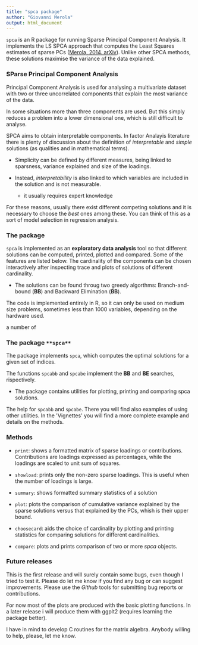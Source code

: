 ```yaml
---
title: "spca package"
author: "Giovanni Merola"
output: html_document
---
```


`spca` is an R package for running Sparse Principal Component Analysis. It implements the LS SPCA approach that computes the Least Squares estimates of sparse PCs ([Merola, 2014. arXiv](http://arxiv.org/abs/1406.1381 "Pre-print")). Unlike other SPCA methods, these solutions maximise the variance of the data explained. 


### SParse Principal Component Analysis
Principal Component Analysis is used for analysing a multivariate dataset with two or three uncorrelated components that explain the most variance of the data. 

In some situations more than three components are used. But this simply reduces a problem into a lower dimensional one, which is still difficult to analyse.

SPCA aims to obtain interpretable components.  In factor Analayis literature there is plenty of discussion about the  definition of *interpretable* and *simple* solutions (as qualities and in mathematical terms). 

* Simplicity can be defined by different measures, being linked to sparsness, variance explained and size of the loadings. 

* Instead, *interpretability* is also linked to which variables are included in the solution  and is not measurable.
    * it usually requires expert knowledge

For these reasons, usually there exist different competing solutions and it is necessary to choose the *best* ones among these. You can think of this as a sort of model selection in regression analysis.

### The package
`spca` is implemented as an **exploratory data analysis** tool so that
different solutions can be computed, printed, plotted and compared. Some of the features are listed below. The cardinality of the components can be chosen interactively after inspecting trace and plots of solutions of different cardinality.

* The solutions can be found throug two greedy algorthms: Branch-and-bound (**BB**) and Backward Elimination (**BB**). 


The code is implemented entirely in R, so it can only be used on medium size problems, sometimes less than 1000 variables, depending on the hardware used. 




a number of 


### The package `**spca**`
The package implements `spca`, which computes the optimal solutions for a given set of indices.

The functions `spcabb` and `spcabe` implement the **BB** and **BE** searches, rispectively.



* The package contains utilities for plotting, printing and comparing spca solutions.

The help for `spcabb` and `spcabe`. There you will find also examples of using other utilities. In the 'Vignettes' you will find a more complete example and details on the methods.

### Methods

- `print`: shows a formatted matrix of sparse loadings or contributions. Contributions are loadings expressed as percentages, while the loadings are scaled to unit sum of squares.

- `showload`: prints only the non-zero sparse loadings. This is useful when the number of loadings is large.

- `summary`: shows formatted summary statistics of a solution

- `plot`: plots the comparison of cumulative variance explained by the sparse solutions versus that explained by the PCs, whish is their upper bound.

- `choosecard`: aids the choice of cardinality by plotting and printing statistics for comparing solutions for different cardinalities.

- `compare`: plots and prints comparison of two or more *spca* objects.

### Future releases

This is the first release and will surely contain some bugs, even though I tried to test it. Please do let me know if you find any bug or can suggest improvements. Please use the *Github* tools for submitting bug reports or contributions.

For now most of the plots are produced with the basic plotting functions. In a later release i will produce them with ggplt2 (requires learning the package better).

I have in mind to develop C routines for the matrix algebra. Anybody willing to help, please, let me know. 

